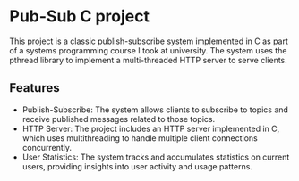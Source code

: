 # Pub-Sub C project

This project is a classic publish-subscribe system implemented in C as part of a systems programming course I took at university. The system uses the pthread library to implement a multi-threaded HTTP server to serve clients. 

## Features

- Publish-Subscribe: The system allows clients to subscribe to topics and receive published messages related to those topics.
- HTTP Server: The project includes an HTTP server implemented in C, which uses multithreading to handle multiple client connections concurrently.
- User Statistics: The system tracks and accumulates statistics on current users, providing insights into user activity and usage patterns.
